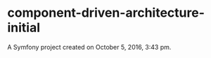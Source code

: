 component-driven-architecture-initial
=====================================

A Symfony project created on October 5, 2016, 3:43 pm.
